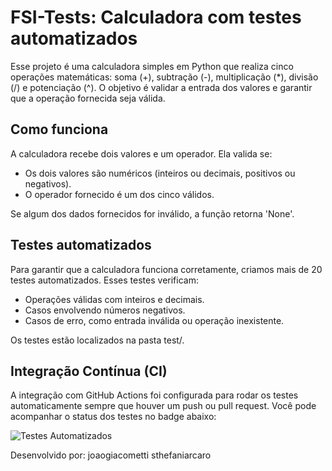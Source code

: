# FSI-Tests: Calculadora com testes automatizados

Esse projeto é uma calculadora simples em Python que realiza cinco operações matemáticas: soma (+), subtração (-), multiplicação (\*), divisão (/) e potenciação (^).
O objetivo é validar a entrada dos valores e garantir que a operação fornecida seja válida.

## Como funciona

A calculadora recebe dois valores e um operador. Ela valida se:

- Os dois valores são numéricos (inteiros ou decimais, positivos ou negativos).
- O operador fornecido é um dos cinco válidos.

Se algum dos dados fornecidos for inválido, a função retorna 'None'.

## Testes automatizados

Para garantir que a calculadora funciona corretamente, criamos mais de 20 testes automatizados. Esses testes verificam:

- Operações válidas com inteiros e decimais.
- Casos envolvendo números negativos.
- Casos de erro, como entrada inválida ou operação inexistente.

Os testes estão localizados na pasta test/.

## Integração Contínua (CI)

A integração com GitHub Actions foi configurada para rodar os testes automaticamente sempre que houver um push ou pull request. Você pode acompanhar o status dos testes no badge abaixo:

![Testes Automatizados](https://github.com/sthefaniarcaro/fsi-tests/actions/workflows/python-app.yml/badge.svg)

Desenvolvido por:
joaogiacometti
sthefaniarcaro
